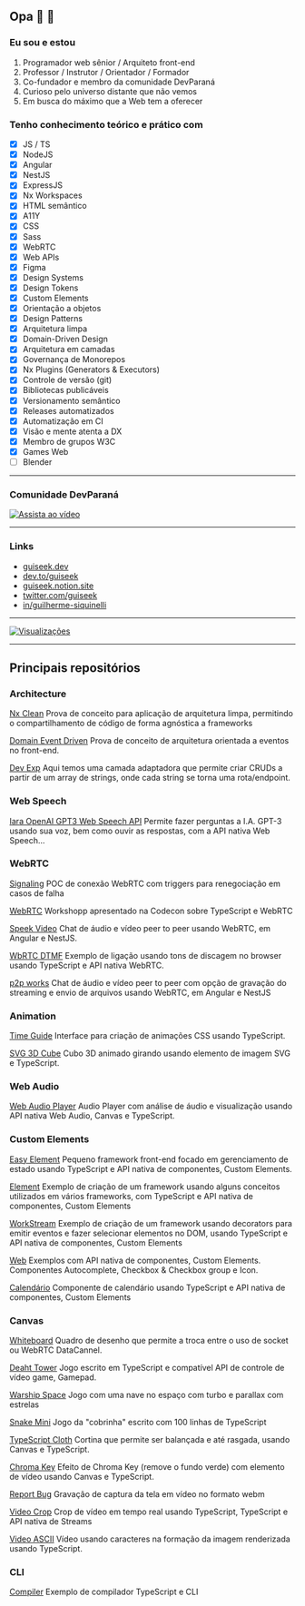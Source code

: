 ## Opa 👋 👨

### Eu sou e estou
1. Programador web sênior / Arquiteto front-end
2. Professor / Instrutor / Orientador / Formador
3. Co-fundador e membro da comunidade DevParaná
4. Curioso pelo universo distante que não vemos
5. Em busca do máximo que a Web tem a oferecer

### Tenho conhecimento teórico e prático com
- [x] JS / TS
- [x] NodeJS
- [x] Angular
- [x] NestJS
- [x] ExpressJS
- [x] Nx Workspaces
- [x] HTML semântico
- [x] A11Y
- [x] CSS
- [x] Sass
- [x] WebRTC
- [x] Web APIs
- [x] Figma
- [x] Design Systems
- [x] Design Tokens
- [x] Custom Elements
- [x] Orientação a objetos
- [x] Design Patterns
- [x] Arquitetura limpa
- [x] Domain-Driven Design
- [x] Arquitetura em camadas
- [x] Governança de Monorepos
- [x] Nx Plugins (Generators & Executors)
- [x] Controle de versão (git)
- [x] Bibliotecas publicáveis
- [x] Versionamento semântico
- [x] Releases automatizados
- [x] Automatização em CI
- [x] Visão e mente atenta a DX
- [x] Membro de grupos W3C
- [x] Games Web
- [ ] Blender 

---

### Comunidade DevParaná
[![Assista ao vídeo](https://i9.ytimg.com/vi_webp/lB6yR2TBkX0/mqdefault.webp?v=643dff04&sqp=CND896EG&rs=AOn4CLB4F0OxdUtt_eoRhshYI6JM4mOn6A)](https://youtu.be/lB6yR2TBkX0)

---

### Links
- [guiseek.dev](https://guiseek.dev)
- [dev.to/guiseek](https://dev.to/guiseek)
- [guiseek.notion.site](https://guiseek.notion.site)
- [twitter.com/guiseek](https://twitter.com/guiseek)
- [in/guilherme-siquinelli](https://www.linkedin.com/in/guilherme-siquinelli/)

---

[
  ![Visualizações](https://komarev.com/ghpvc/?username=guiseek)
](https://bit.ly/3gQLF7q)

---

## Principais repositórios


### Architecture
[Nx Clean](https://github.com/guiseek/nx-clean)
Prova de conceito para aplicação de arquitetura limpa, permitindo o compartilhamento de código de forma agnóstica a frameworks


[Domain Event Driven](https://github.com/guiseek/domain-event-driven)
Prova de conceito de arquitetura orientada a eventos no front-end.


[Dev Exp](https://github.com/guiseek/devexp)
Aqui temos uma camada adaptadora que permite criar CRUDs a partir de um array de strings, onde cada string se torna uma rota/endpoint.



### Web Speech
[Iara OpenAI GPT3 Web Speech API](https://github.com/guiseek/iara-openai-gpt3-web-speech-api)
Permite fazer perguntas a I.A. GPT-3 usando sua voz, bem como ouvir as respostas, com a API nativa Web Speech...



### WebRTC

[Signaling](https://github.com/guiseek/signaling)
POC de conexão WebRTC com triggers para renegociação em casos de falha


[WebRTC](https://github.com/guiseek/webrtc)
Workshopp apresentado na Codecon sobre TypeScript e WebRTC


[Speek Video](https://github.com/guiseek/speek.video)
Chat de áudio e vídeo peer to peer usando WebRTC, em Angular e NestJS.


[WbRTC DTMF](https://github.com/guiseek/webrtc-dtmf)
Exemplo de ligação usando tons de discagem no browser usando TypeScript e API nativa WebRTC.


[p2p works](https://github.com/guiseek/p2p.works)
Chat de áudio e vídeo peer to peer com opção de gravação do streaming e envio de arquivos usando WebRTC, em Angular e NestJS



### Animation
[Time Guide](https://github.com/guiseek/timeguide)
Interface para criação de animações CSS usando TypeScript.


[SVG 3D Cube](https://github.com/guiseek/svg-3d-cube)
Cubo 3D animado girando usando elemento de imagem SVG e TypeScript.



### Web Audio
[Web Audio Player](https://github.com/guiseek/web-audio-player)
Audio Player com análise de áudio e visualização usando API nativa Web Audio, Canvas e TypeScript.



### Custom Elements
[Easy Element](https://github.com/guiseek/easy-element)
Pequeno framework front-end focado em gerenciamento de estado usando TypeScript e API nativa de componentes, Custom Elements.


[Element](https://github.com/guiseek/element)
Exemplo de criação de um framework usando alguns conceitos utilizados em vários frameworks, com TypeScript e API nativa de componentes, Custom Elements


[WorkStream](https://github.com/guiseek/workstream)
Exemplo de criação de um framework usando decorators para emitir eventos e fazer selecionar elementos no DOM, usando TypeScript e API nativa de componentes, Custom Elements


[Web](https://github.com/guiseek/web)
Exemplos com API nativa de componentes, Custom Elements. Componentes Autocomplete, Checkbox & Checkbox group e Icon.


[Calendário](https://github.com/guiseek/calendario)
Componente de calendário usando TypeScript e API nativa de componentes, Custom Elements




### Canvas
[Whiteboard](https://github.com/guiseek/whiteboard)
Quadro de desenho que permite a troca entre o uso de socket ou WebRTC DataCannel.


[Deaht Tower](https://github.com/guiseek/death-tower)
Jogo escrito em TypeScript e compatível API de controle de vídeo game, Gamepad.


[Warship Space](https://github.com/guiseek/warship.space)
Jogo com uma nave no espaço com turbo e parallax com estrelas


[Snake Mini](https://github.com/guiseek/snake-mini)
Jogo da "cobrinha" escrito com 100 linhas de TypeScript


[TypeScript Cloth](https://github.com/guiseek/typescript-cloth)
Cortina que permite ser balançada e até rasgada, usando Canvas e TypeScript.


[Chroma Key](https://github.com/guiseek/chroma-key)
Efeito de Chroma Key (remove o fundo verde) com elemento de vídeo usando Canvas e TypeScript.


[Report Bug](https://github.com/guiseek/report-bug)
Gravação de captura da tela em vídeo no formato webm


[Video Crop](https://github.com/guiseek/video-crop)
Crop de vídeo em tempo real usando TypeScript, TypeScript e API nativa de Streams


[Video ASCII](https://github.com/guiseek/video-ascii)
Vídeo usando caracteres na formação da imagem renderizada usando TypeScript.


### CLI
[Compiler](https://github.com/guiseek/compiler)
Exemplo de compilador TypeScript e CLI
